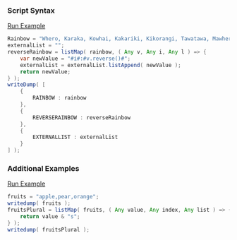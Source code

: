 ### Script Syntax



<a href="https://try.boxlang.io/?code=eJxdT8FKw0AQPe9%2BxdBcEgj9gJYKEfdQTCukoRXEw4iDXRI3YZpkFem%2FO2trGz0sM%2FPmzXtvC7TupfGwgMluT9ykcI%2BMFUpt%2FB5tmCtkW4XOVg2je5O2RI%2BdvBRW6MPdZK7poyN2WOf20AU9gZgG4gMVF5NaditsY%2BATlEIMmfuEIf0p9lRqSGBxA19aDcjgyG%2Bx7iloRjaaRcP0rBsnkZiof8bjcRoMs7Yl9xpfhRI5Yup6dhdsro8B9mw7uuvfJeGTVhJAFdlyffuwg9lvZK2O6XlltqbYmBHjz3evRPNYmmKd5flyUwptHFBI%2Bjk4fwPtEnrw" target="_blank">Run Example</a>

```java
Rainbow = "Whero, Karaka, Kowhai, Kakariki, Kikorangi, Tawatawa, Mawhero";
externalList = "";
reverseRainbow = listMap( rainbow, ( Any v, Any i, Any l ) => {
	var newValue = "#i#:#v.reverse()#";
	externalList = externalList.listAppend( newValue );
	return newValue;
} );
writeDump( [
	{
		RAINBOW : rainbow
	},
	{
		REVERSERAINBOW : reverseRainbow
	},
	{
		EXTERNALLIST : externalList
	}
] );

```


### Additional Examples

<a href="https://try.boxlang.io/?code=eJxljVsKwjAQRb%2FNKi75kBayg1LBBQhuYaBTCYwxTBIfiHtv2og%2F%2Fh2453JmLT4njLAUo7CLTOpuSuHCdjAP9Zmnco0d5ib2g2l0lqIk9Sg%2B5RP9DIcOx%2FDCnaSw29CHiZ8NVxk9xgPeZqeci4ZmYg%2BbavGzFv6y31idFrkIOmQ%3D" target="_blank">Run Example</a>

```java
fruits = "apple,pear,orange";
writedump( fruits );
fruitsPlural = listMap( fruits, ( Any value, Any index, Any list ) => {
	return value & "s";
} );
writedump( fruitsPlural );

```


